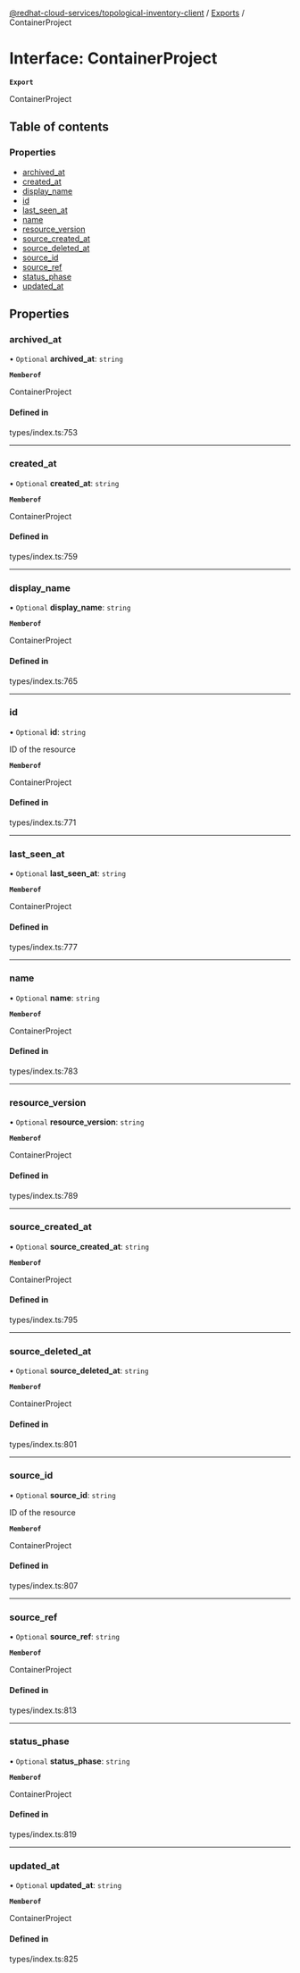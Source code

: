 [@redhat-cloud-services/topological-inventory-client](../README.md) / [Exports](../modules.md) / ContainerProject

# Interface: ContainerProject

**`Export`**

ContainerProject

## Table of contents

### Properties

- [archived\_at](ContainerProject.md#archived_at)
- [created\_at](ContainerProject.md#created_at)
- [display\_name](ContainerProject.md#display_name)
- [id](ContainerProject.md#id)
- [last\_seen\_at](ContainerProject.md#last_seen_at)
- [name](ContainerProject.md#name)
- [resource\_version](ContainerProject.md#resource_version)
- [source\_created\_at](ContainerProject.md#source_created_at)
- [source\_deleted\_at](ContainerProject.md#source_deleted_at)
- [source\_id](ContainerProject.md#source_id)
- [source\_ref](ContainerProject.md#source_ref)
- [status\_phase](ContainerProject.md#status_phase)
- [updated\_at](ContainerProject.md#updated_at)

## Properties

### archived\_at

• `Optional` **archived\_at**: `string`

**`Memberof`**

ContainerProject

#### Defined in

types/index.ts:753

___

### created\_at

• `Optional` **created\_at**: `string`

**`Memberof`**

ContainerProject

#### Defined in

types/index.ts:759

___

### display\_name

• `Optional` **display\_name**: `string`

**`Memberof`**

ContainerProject

#### Defined in

types/index.ts:765

___

### id

• `Optional` **id**: `string`

ID of the resource

**`Memberof`**

ContainerProject

#### Defined in

types/index.ts:771

___

### last\_seen\_at

• `Optional` **last\_seen\_at**: `string`

**`Memberof`**

ContainerProject

#### Defined in

types/index.ts:777

___

### name

• `Optional` **name**: `string`

**`Memberof`**

ContainerProject

#### Defined in

types/index.ts:783

___

### resource\_version

• `Optional` **resource\_version**: `string`

**`Memberof`**

ContainerProject

#### Defined in

types/index.ts:789

___

### source\_created\_at

• `Optional` **source\_created\_at**: `string`

**`Memberof`**

ContainerProject

#### Defined in

types/index.ts:795

___

### source\_deleted\_at

• `Optional` **source\_deleted\_at**: `string`

**`Memberof`**

ContainerProject

#### Defined in

types/index.ts:801

___

### source\_id

• `Optional` **source\_id**: `string`

ID of the resource

**`Memberof`**

ContainerProject

#### Defined in

types/index.ts:807

___

### source\_ref

• `Optional` **source\_ref**: `string`

**`Memberof`**

ContainerProject

#### Defined in

types/index.ts:813

___

### status\_phase

• `Optional` **status\_phase**: `string`

**`Memberof`**

ContainerProject

#### Defined in

types/index.ts:819

___

### updated\_at

• `Optional` **updated\_at**: `string`

**`Memberof`**

ContainerProject

#### Defined in

types/index.ts:825
